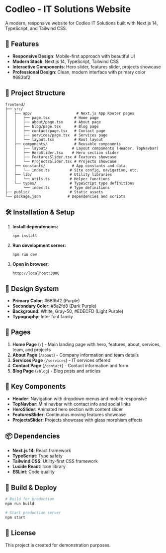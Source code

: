 # Codleo - IT Solutions Website

A modern, responsive website for Codleo IT Solutions built with Next.js 14, TypeScript, and Tailwind CSS.

## 🚀 Features

- **Responsive Design**: Mobile-first approach with beautiful UI
- **Modern Stack**: Next.js 14, TypeScript, Tailwind CSS
- **Interactive Components**: Hero slider, features slider, projects showcase
- **Professional Design**: Clean, modern interface with primary color #683bf2

## 📁 Project Structure

```
frontend/
├── src/
│   ├── app/                    # Next.js App Router pages
│   │   ├── page.tsx           # Home page
│   │   ├── about/page.tsx     # About page
│   │   ├── blog/page.tsx      # Blog page
│   │   ├── contact/page.tsx   # Contact page
│   │   ├── services/page.tsx  # Services page
│   │   └── layout.tsx         # Root layout
│   ├── components/            # Reusable components
│   │   ├── layout/           # Layout components (Header, TopNavbar)
│   │   ├── HeroSlider.tsx    # Hero section slider
│   │   ├── FeaturesSlider.tsx # Features showcase
│   │   └── ProjectsSlider.tsx # Projects showcase
│   ├── constants/            # App constants and data
│   │   └── index.ts         # Site config, navigation, etc.
│   ├── lib/                 # Utility libraries
│   │   └── utils.ts         # Helper functions
│   └── types/               # TypeScript type definitions
│       └── index.ts         # Type definitions
├── public/                  # Static assets
└── package.json            # Dependencies and scripts
```

## 🛠️ Installation & Setup

1. **Install dependencies:**
   ```bash
   npm install
   ```

2. **Run development server:**
   ```bash
   npm run dev
   ```

3. **Open in browser:**
   ```
   http://localhost:3000
   ```

## 🎨 Design System

- **Primary Color**: #683bf2 (Purple)
- **Secondary Color**: #5a2fd8 (Dark Purple)
- **Background**: White, Gray-50, #EDECFD (Light Purple)
- **Typography**: Inter font family

## 📱 Pages

1. **Home Page** (`/`) - Main landing page with hero, features, about, services, team, and projects
2. **About Page** (`/about`) - Company information and team details
3. **Services Page** (`/services`) - IT services offered
4. **Contact Page** (`/contact`) - Contact information and form
5. **Blog Page** (`/blog`) - Blog posts and articles

## 🔧 Key Components

- **Header**: Navigation with dropdown menus and mobile responsive
- **TopNavbar**: Mini navbar with contact info and social links
- **HeroSlider**: Animated hero section with content slider
- **FeaturesSlider**: Continuous moving features showcase
- **ProjectsSlider**: Projects showcase with glass morphism effects

## 📦 Dependencies

- **Next.js 14**: React framework
- **TypeScript**: Type safety
- **Tailwind CSS**: Utility-first CSS framework
- **Lucide React**: Icon library
- **ESLint**: Code quality

## 🚀 Build & Deploy

```bash
# Build for production
npm run build

# Start production server
npm start
```

## 📄 License

This project is created for demonstration purposes.
